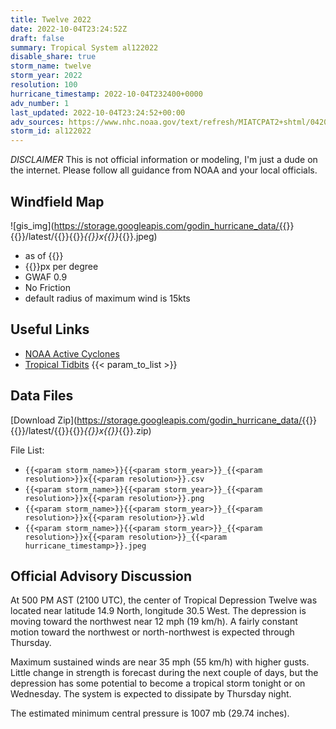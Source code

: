 ```yaml
---
title: Twelve 2022
date: 2022-10-04T23:24:52Z
draft: false
summary: Tropical System al122022
disable_share: true
storm_name: twelve
storm_year: 2022
resolution: 100
hurricane_timestamp: 2022-10-04T232400+0000
adv_number: 1
last_updated: 2022-10-04T23:24:52+00:00
adv_sources: https://www.nhc.noaa.gov/text/refresh/MIATCPAT2+shtml/042042.shtml;https://www.nhc.noaa.gov/refresh/graphics_at2+shtml/204357.shtml?cone
storm_id: al122022
---
```

*DISCLAIMER* This is not official information or modeling, I'm just a dude on the internet.  Please follow all guidance from NOAA and your local officials.

## Windfield Map
![gis_img](https://storage.googleapis.com/godin_hurricane_data/{{<param storm_name>}}{{<param storm_year>}}/latest/{{<param storm_name>}}{{<param storm_year>}}_{{<param resolution>}}x{{<param resolution>}}_{{<param hurricane_timestamp>}}.jpeg)

- as of {{<param last_updated>}}
- {{<param resolution>}}px per degree
- GWAF 0.9
- No Friction
- default radius of maximum wind is 15kts

## Useful Links
- [NOAA Active Cyclones](https://www.nhc.noaa.gov/)
- [Tropical Tidbits](https://www.tropicaltidbits.com/storminfo/)
{{< param_to_list >}}

## Data Files
[Download Zip](https://storage.googleapis.com/godin_hurricane_data/{{<param storm_name>}}{{<param storm_year>}}/latest/{{<param storm_name>}}{{<param storm_year>}}_{{<param resolution>}}x{{<param resolution>}}_{{<param hurricane_timestamp>}}.zip)

File List:
- `{{<param storm_name>}}{{<param storm_year>}}_{{<param resolution>}}x{{<param resolution>}}.csv`
- `{{<param storm_name>}}{{<param storm_year>}}_{{<param resolution>}}x{{<param resolution>}}.png`
- `{{<param storm_name>}}{{<param storm_year>}}_{{<param resolution>}}x{{<param resolution>}}.wld`
- `{{<param storm_name>}}{{<param storm_year>}}_{{<param resolution>}}x{{<param resolution>}}_{{<param hurricane_timestamp>}}.jpeg`


## Official Advisory Discussion
At 500 PM AST (2100 UTC), the center of Tropical Depression Twelve
was located near latitude 14.9 North, longitude 30.5 West.  The
depression is moving toward the northwest near 12 mph (19 km/h).  A 
fairly constant motion toward the northwest or north-northwest is 
expected through Thursday.
 
Maximum sustained winds are near 35 mph (55 km/h) with higher gusts.
Little change in strength is forecast during the next couple of 
days, but the depression has some potential to become a tropical 
storm tonight or on Wednesday.  The system is expected to dissipate 
by Thursday night.
 
The estimated minimum central pressure is 1007 mb (29.74 inches).
